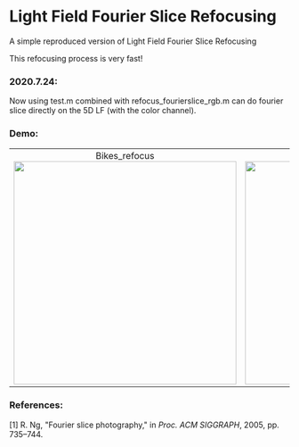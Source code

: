 # Light Field Fourier Slice Refocusing
A simple reproduced version of Light Field Fourier Slice Refocusing

This refocusing process is very fast!

### 2020.7.24:
Now using test.m combined with refocus_fourierslice_rgb.m can do fourier slice directly on the 5D LF (with the color channel).

### Demo:
<table>
    <tr>
    <td ><center>Bikes_refocus<img src="https://github.com/GilbertRC/Light-Field-Fourier-Slice-Refocusing-hlfx_version/blob/master/Bikes_refocus.gif" width="400"></center></td>
    <td ><center>Bikes_refocusFFT<img src="https://github.com/GilbertRC/Light-Field-Fourier-Slice-Refocusing-hlfx_version/blob/master/Bikes_refocusFFT.gif" width="400"></center></td>
    </tr>
</table>

### References:
[1] R. Ng, "Fourier slice photography," in *Proc. ACM SIGGRAPH*, 2005, pp. 735–744.
